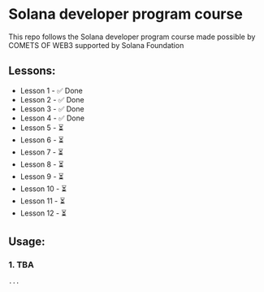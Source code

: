 # Solana developer program course

This repo follows the Solana developer program course made possible by COMETS OF WEB3 supported by Solana Foundation

## Lessons:
- Lesson 1 - ✅ Done
- Lesson 2 - ✅ Done
- Lesson 3 - ✅ Done
- Lesson 4 - ✅ Done
- Lesson 5 - ⏳
- Lesson 6 - ⏳
- Lesson 7 - ⏳
- Lesson 8 - ⏳
- Lesson 9 - ⏳
- Lesson 10 - ⏳
- Lesson 11 - ⏳
- Lesson 12 - ⏳

## Usage:
### 1. TBA
```bash
...
```